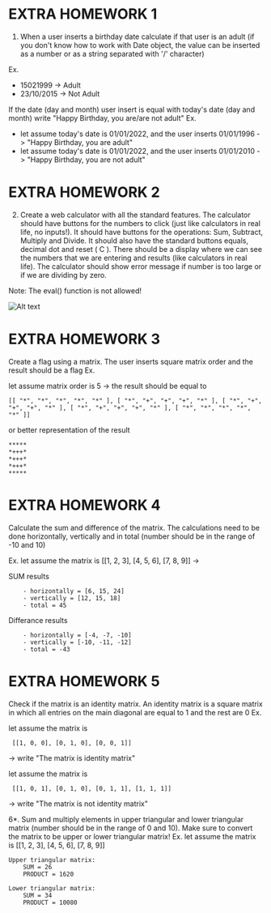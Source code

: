 # EXTRA HOMEWORK 1
1. When a user inserts a birthday date calculate if that user is an adult (if you don't know how to work with Date object, the value can be inserted as a number or as a string separated with '/' character)

Ex. 
- 15021999 -> Adult
- 23/10/2015 -> Not Adult

If the date (day and month) user insert is equal with today's date (day and month) write "Happy Birthday, you are/are not adult"
Ex. 

-	let assume today's date is 01/01/2022, and the user inserts 01/01/1996 -> "Happy Birthday, you are adult"
-	let assume today's date is 01/01/2022, and the user inserts 01/01/2010 -> "Happy Birthday, you are not adult"
	
# EXTRA HOMEWORK 2
2. Create a web calculator with all the standard features. The calculator should have buttons for the numbers to click (just like calculators in real life, no inputs!). It should have buttons for the operations: Sum, Subtract, Multiply and Divide. It should also have the standard buttons equals, decimal dot and reset ( C ). There should be a display where we can see the numbers that we are entering and results (like calculators in real life). The calculator should show error message if number is too large or if we are dividing by zero.

Note: The eval() function is not allowed!


![Alt text](https://camo.githubusercontent.com/66ababff0bb4e163405715d68ce824e66ee891ba30de7a077e2a334f1cdd22ac/68747470733a2f2f7468756d62732e6766796361742e636f6d2f57686f6c65546172744962657269616e636869666663686166662d73697a655f726573747269637465642e676966)

# EXTRA HOMEWORK 3

Create a flag using a matrix. The user inserts square matrix order and the result should be a flag
Ex. 

let assume matrix order is 5 -> the result should be equal to 

	[[ "*", "*", "*", "*", "*" ], [ "*", "+", "+", "+", "*" ], [ "*", "+", "+", "+", "*" ], [ "*", "+", "+", "+", "*" ], [ "*", "*", "*", "*", "*" ]]
	
or better representation of the result
	
	*****
	*+++*
	*+++*
	*+++*
	*****


# EXTRA HOMEWORK 4

Calculate the sum and difference of the matrix. The calculations need to be done horizontally, vertically and in total (number should be in the range of -10 and 10)

Ex. 
let assume the matrix is [[1, 2, 3], [4, 5, 6], [7, 8, 9]] ->
	
SUM results

		- horizontally = [6, 15, 24]
		- vertically = [12, 15, 18]
		- total = 45
	
Differance results

		- horizontally = [-4, -7, -10]
		- vertically = [-10, -11, -12]
		- total = -43
		
# EXTRA HOMEWORK 5

Check if the matrix is an identity matrix. An identity matrix is a square matrix in which all entries on the main diagonal are equal to 1 and the rest are 0
Ex. 

let assume the matrix is

     [[1, 0, 0], [0, 1, 0], [0, 0, 1]]
-> write "The matrix is identity matrix"

let assume the matrix is

     [[1, 0, 1], [0, 1, 0], [0, 1, 1], [1, 1, 1]] 
-> write "The matrix is not identity matrix"

6*. Sum and multiply elements in upper triangular and lower triangular matrix (number should be in the range of 0 and 10). Make sure to convert the matrix to be upper or lower triangular matrix!
Ex.
	let assume the matrix is [[1, 2, 3], [4, 5, 6], [7, 8, 9]]
	
	Upper triangular matrix:
		SUM = 26
		PRODUCT = 1620
		
	Lower triangular matrix:
		SUM = 34
		PRODUCT = 10080
